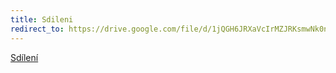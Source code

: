 ```yaml
---
title: Sdileni
redirect_to: https://drive.google.com/file/d/1jQGH6JRXaVcIrMZJRKsmwNk0nm6RvjJ6/view?usp=sharing
---
```

[Sdílení](https://drive.google.com/file/d/1jQGH6JRXaVcIrMZJRKsmwNk0nm6RvjJ6/view?usp=sharing)
